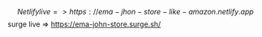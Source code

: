  $$ Netlify live => https://ema-jhon-store-like-amazon.netlify.app
$$ surge live => https://ema-john-store.surge.sh/


